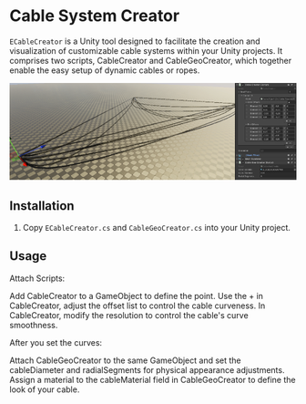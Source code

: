 # Cable System Creator

`ECableCreator` is a Unity tool designed to facilitate the creation and visualization of customizable cable systems within your Unity projects. It comprises two scripts, CableCreator and CableGeoCreator, which together enable the easy setup of dynamic cables or ropes.

![ECableCreator Window](/ECableCreator.png)


## Installation

1. Copy `ECableCreator.cs` and `CableGeoCreator.cs` into your Unity project.

## Usage

Attach Scripts:

Add CableCreator to a GameObject to define the point.
Use the + in CableCreator, adjust the offset list to control the cable curveness.
In CableCreator, modify the resolution to control the cable's curve smoothness.

After you set the curves:

Attach CableGeoCreator to the same GameObject and set the cableDiameter and radialSegments for physical appearance adjustments.
Assign a material to the cableMaterial field in CableGeoCreator to define the look of your cable.
